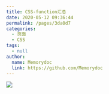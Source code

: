 ```yaml
---
title: CSS-function汇总
date: 2020-05-12 09:36:44
permalink: /pages/3da0d7
categories: 
  - 页面
  - CSS
tags: 
  - null
author: 
  name: Memorydoc
  link: https://github.com/Memorydoc
---
```

![](https://cdn.jsdelivr.net/gh/Memorydoc/image_store/blog/20200512161232.jpg)
